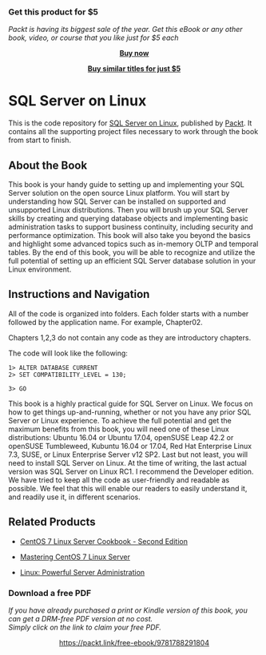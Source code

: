 
### Get this product for $5

<i>Packt is having its biggest sale of the year. Get this eBook or any other book, video, or course that you like just for $5 each</i>


<b><p align='center'>[Buy now](https://packt.link/9781788291804)</p></b>


<b><p align='center'>[Buy similar titles for just $5](https://subscription.packtpub.com/search)</p></b>


# SQL Server on Linux
This is the code repository for [SQL Server on Linux](https://www.packtpub.com/big-data-and-business-intelligence/sql-server-linux?utm_source=github&utm_medium=repository&utm_campaign=9781788291804), published by [Packt](https://www.packtpub.com/?utm_source=github). It contains all the supporting project files necessary to work through the book from start to finish.
## About the Book
This book is your handy guide to setting up and implementing your SQL Server solution on the open source Linux platform. You will start by understanding how SQL Server can be installed on supported and unsupported Linux distributions. Then you will brush up your SQL Server skills by creating and querying database objects and implementing basic administration tasks to support business continuity, including security and performance optimization. This book will also take you beyond the basics and highlight some advanced topics such as in-memory OLTP and temporal tables.
By the end of this book, you will be able to recognize and utilize the full potential of setting up an efficient SQL Server database solution in your Linux environment.
## Instructions and Navigation
All of the code is organized into folders. Each folder starts with a number followed by the application name. For example, Chapter02.

Chapters 1,2,3  do not contain any code as they are introductory chapters.

The code will look like the following:
```
1> ALTER DATABASE CURRENT 
2> SET COMPATIBILITY_LEVEL = 130;

3> GO
```

This book is a highly practical guide for SQL Server on Linux. We focus on how to get things up-and-running, whether or not you have any prior SQL Server or Linux experience. To achieve the full potential and get the maximum benefits from this book, you will need one of these Linux distributions: Ubuntu 16.04 or Ubuntu 17.04, openSUSE Leap 42.2 or openSUSE Tumbleweed, Kubuntu 16.04 or 17.04, Red Hat Enterprise Linux 7.3, SUSE, or Linux Enterprise Server v12 SP2.
Last but not least, you will need to install SQL Server on Linux. At the time of writing, the last actual version was SQL Server on Linux RC1. I recommend the Developer edition. We have tried to keep all the code as user-friendly and readable as possible. We feel that this will enable our readers to easily understand it, and readily use it, in different scenarios.

## Related Products
* [CentOS 7 Linux Server Cookbook - Second Edition](https://www.packtpub.com/networking-and-servers/centos-7-linux-server-cookbook-second-edition?utm_source=github&utm_medium=repository&utm_campaign=9781785887284)

* [Mastering CentOS 7 Linux Server](https://www.packtpub.com/networking-and-servers/mastering-centos-7-linux-server?utm_source=github&utm_medium=repository&utm_campaign=9781785282393)

* [Linux: Powerful Server Administration](https://www.packtpub.com/networking-and-servers/linux-powerful-server-administration?utm_source=github&utm_medium=repository&utm_campaign=9781788293778)

### Download a free PDF

 <i>If you have already purchased a print or Kindle version of this book, you can get a DRM-free PDF version at no cost.<br>Simply click on the link to claim your free PDF.</i>
<p align="center"> <a href="https://packt.link/free-ebook/9781788291804">https://packt.link/free-ebook/9781788291804 </a> </p>